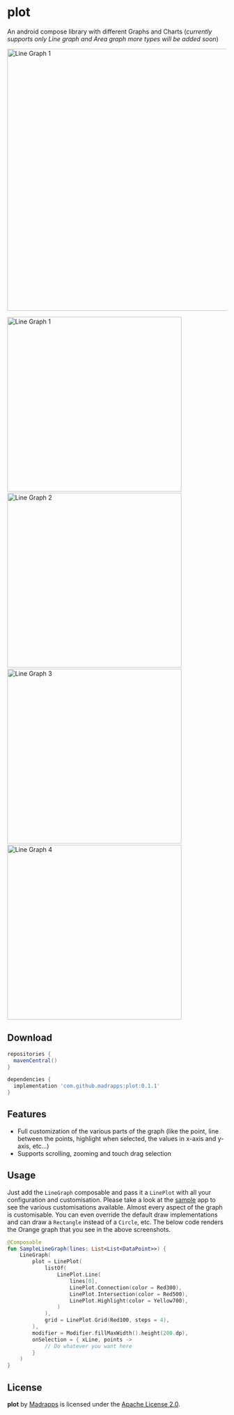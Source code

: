 # plot
An android compose library with different Graphs and Charts (*currently supports only Line graph and Area graph more types will
be added soon*)

<img src="/preview/line_graph_recording.gif" alt="Line Graph 1" width="600"/>

<img src="/preview/line_graph_1.png" alt="Line Graph 1" title="Line Graph 1" width="400"/>&nbsp;&nbsp;<img src="/preview/line_graph_2.png" alt="Line Graph 2" title="Line Graph 2" width="400"/>&nbsp;&nbsp;<img src="/preview/line_graph_3.png" alt="Line Graph 3" title="Line Graph 3" width="400" />&nbsp;&nbsp;<img src="/preview/line_graph_4.png" alt="Line Graph 4" title="Line Graph 4" width="400" />

Download
-----

```gradle
repositories {
  mavenCentral()
}

dependencies {
  implementation 'com.github.madrapps:plot:0.1.1'
}
```

Features
-----
- Full customization of the various parts of the graph (like the point, line between the points, highlight 
  when selected, the values in x-axis and y-axis, etc...)
- Supports scrolling, zooming and touch drag selection

Usage
-----
Just add the `LineGraph` composable and pass it a `LinePlot` with all your configuration and customisation.
Please take a look at the [sample](https://github.com/Madrapps/plot/tree/main/sample) app to see the various
customisations available. Almost every aspect of the graph is customisable. You can even override the default
draw implementations and can draw a `Rectangle` instead of a `Circle`, etc. The below code renders the Orange 
graph that you see in the above screenshots.

```kotlin
@Composable
fun SampleLineGraph(lines: List<List<DataPoint>>) {
    LineGraph(
        plot = LinePlot(
            listOf(
                LinePlot.Line(
                    lines[0],
                    LinePlot.Connection(color = Red300),
                    LinePlot.Intersection(color = Red500),
                    LinePlot.Highlight(color = Yellow700),
                )
            ),
            grid = LinePlot.Grid(Red100, steps = 4),
        ),
        modifier = Modifier.fillMaxWidth().height(200.dp),
        onSelection = { xLine, points ->
            // Do whatever you want here
        }
    )
}
```

License
-----

**plot** by [Madrapps](http://madrapps.github.io/) is licensed under the [Apache License 2.0](http://www.apache.org/licenses/LICENSE-2.0).
